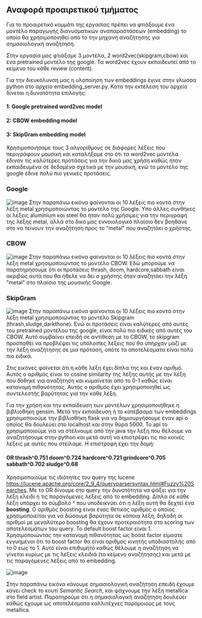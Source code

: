 ## Αναφορά **προαιρετικού τμήματος**

Για το προαιρετικό κομμάτι της εργασίας πρέπει να φτιάξουμε ένα μοντέλο παραγωγής διανυσματικών αναπαραστάσεων (embedding) το οποίο θα χρησιμοποιηθεί από το την μηχανή αναζήτησης για σημασιολογική αναζήτηση.

Στην εργασία μας φτιάξαμε 3 μοντέλα, 2 word2vec(skipgram,cbow) και ένα pretrained μοντέλο της google. Τα word2vec έχουν εκπαιδευτεί από το κείμενο του κάθε review (content).

Για την διευκόλυνση μας η υλοποίηση των embeddings έγινε στην γλώσσα python στο αρχείο embedding_server.py. Κατα την εκτέλεση του αρχείο δίνεται η δυνατότητα επιλογής:
#### 1: Google pretrained word2vec model
#### 2: CBOW embedding model
#### 3: SkipGram embedding model


Χρησιμοποιήσαμε τους 3 αλγορίθμους σε διάφορες λέξεις που περιγράφουν μουσική και καταλήξαμε στο ότι τα word2vec μοντέλα έδιναν τις καλύτερες προτάσεις για την δικιά μας χρήση καθώς ήταν εκπαιδευμένα σε δεδομένα σχετικά με την μουσική, ενώ το μοντέλο της google έδινε πολύ πιο γενικές προτάσεις.
 
 ### Google
![image](https://github.com/stratis-miritzis/anaktisi/assets/21036454/902b2514-aa72-4691-bc18-5e44e899dc23)
  Στην παραπάνω εικόνα φαίνονται οι 10 λέξεις πιο κοντά στην λέξη metal χρησιμοποιώντας το μοντέλο της Google.
Υπο άλλες συνθήκες οι λέξεις aluminium και steel θα ήταν πολύ χρήσιμες για την περιγραφή της λέξης metal, αλλά στο δικό μας εννοιολογικό πλαίσιο δεν βοηθάνε στο να τείνουν την αναζήτηση προς το "metal" που αναζητάει ο χρήστης. 
 
 
 ### CBOW
![image](https://github.com/stratis-miritzis/anaktisi/assets/21036454/ed4ec467-a24e-4cb3-9ce3-c77bd40bba9f)
  Στην παραπάνω εικόνα φαίνονται οι 10 λέξεις πιο κοντά στην λέξη metal χρησιμοποιώντας το μοντέλο CBOW.
Εδώ μπορούμε να παρατηρήσουμε ότι οι προτάσεις thrash, doom, hardcore,sabbath είναι ακριβώς αυτά που θα ήθελε να δει ο χρήστης όταν αναζητάει την λέξη "metal" στο πλαίσιο της μουσικής Google.
  
 ### SkipGram
![image](https://github.com/stratis-miritzis/anaktisi/assets/21036454/9072608e-88f4-417f-b90d-9386121fbe1e)
  Στην παραπάνω εικόνα φαίνονται οι 10 λέξεις πιο κοντά στην λέξη metal χρησιμοποιώντας το μοντέλο Skipgram (thrash,sludge,darkthone). Ενώ οι προτάσεις είναι καλύτερες από αυτές του pretrained μοντέλου της google, είναι πολύ πιο ειδικές από αυτές του CBOW. Αυτό συμβαίνει επειδή σε αντίθεση με το CBOW, το skipgram προσπαθεί να προβλέψει τις υπόλοιπες λέξεις που θα υπήρχαν μαζί με την λέξη αναζήτησης σε μια πρόταση, οπότε τα αποτελέσματα είναι πολύ πιο ειδικά.

 
  Στις εικόνες φαίνεται ότι η κάθε λέξη έχει δίπλα της και έναν αριθμό. Αυτός ο αριθμός είναι το cosine similarity της λέξης αυτής με την λέξη που δόθηκε για αναζήτηση και κυμαίνεται από το 0-1 καθώς είναι κατανομή πιθανότητας. Αυτός ο αριθμός έχει χρησιμοποιηθεί ως συντελεστής βαρύτητας για την κάθε λέξη.


Για την χρήση και την εκπαίδευση των μοντέλων χρησιμοποιήθηκε η βιβλιοθήκη gensim. Μετά την εκπαίδευση ή το κατέβασμα των embeddings χρησιμοποιούμε την βιβλιοθήκη flask για να δημιουργήσουμε έναν api ο οποίος θα δουλεύει στο localhost και στην θύρα 5000. Το api το χρησιμοποιούμε για να στέλνουμε από την java την λέξη που θέλουμε να αναζητήσουμε στην python και μετά αυτή να επιστρέφει τις πιο κοινές λέξεις με αυτές που στείλαμε. Η επιστροφή έχει την δομή:
#### OR thrash^0.751 doom^0.724 hardcore^0.721 grindcore^0.705 sabbath^0.702 sludge^0.68
Χρησιμοποιούμε τις ιδιότητες του query της lucene https://lucene.apache.org/core/2_9_4/queryparsersyntax.html#Fuzzy%20Searches.
Με το OR δίνουμε στο query την δυνατότητα να ψάξει για την λέξη κλειδί ή τις παραγόμενες λέξεις από το embedding. Δίπλα σε κάθε λέξη υπάρχει το σύμβολο ^ που υποδεικνύει ότι η λέξη αυτή θα δεχτεί ένα **boosting**. Ο αριθμός boosting είναι ένας θετικός αριθμός ο οποίος χρησιμοποιείται για να δώσουμε βαρύτητα σε κάποια λέξη, δηλαδή οι αριθμοί με μεγαλύτερο boosting θα έχουν προτεραιότητα στο scoring των αποτελεσμάτων του query. Το default boost factor είναι 1. Χρησιμοποιώντας την κατανομή πιθανότητας ως boost factor είμαστε εγγυημένοι ότι το boost factor θα είναι αριθμός κινητής υποδιαστολής από το 0 εως το 1. Αυτό είναι επιθυμητό καθώς θέλουμε η αναζήτηση να γίνεται κυρίως με τις λέξεις κλειδιά (το κείμενο αναζήτησης) και μετά με τις παραγόμενες λέξεις από το embedding.

![image](https://github.com/stratis-miritzis/anaktisi/assets/21036454/8281eff5-ae62-42ed-ac25-691c1319ac34)

Στην παραπάνω εικόνα κάνουμε σημασιολογική αναζήτηση επειδή έχουμε κάνει check το κουτί _Semantic Search_, και ψάχνουμε την λέξη metallica στο field artist. Παρατηρούμε ότι η σημασιολογική αναζήτηση δουλεύει καθώς έχουμε ως αποτελέσματα καλλιτέχνες παρόμοιους με τους metallica.
